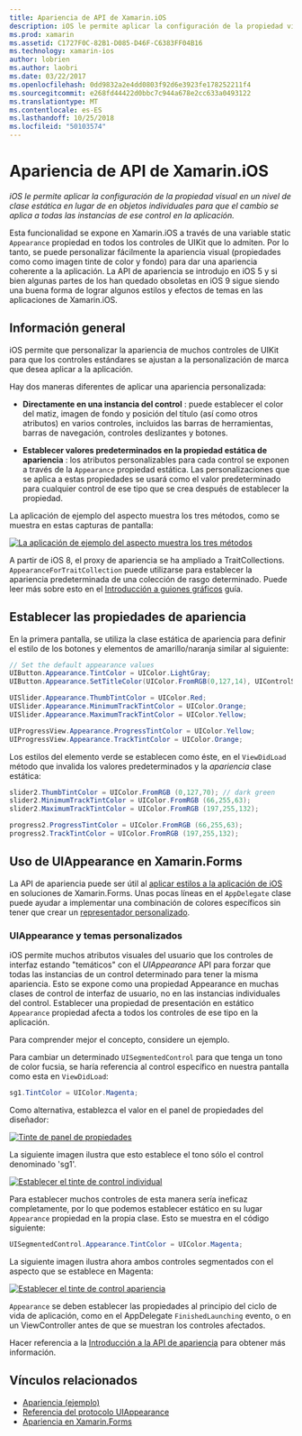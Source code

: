 ```yaml
---
title: Apariencia de API de Xamarin.iOS
description: iOS le permite aplicar la configuración de la propiedad visual en un nivel de clase estática en lugar de en objetos individuales para que el cambio se aplica a todas las instancias de ese control en la aplicación.
ms.prod: xamarin
ms.assetid: C1727F0C-82B1-D085-D46F-C6383FF04B16
ms.technology: xamarin-ios
author: lobrien
ms.author: laobri
ms.date: 03/22/2017
ms.openlocfilehash: 0dd9832a2e4dd0803f92d6e3923fe178252211f4
ms.sourcegitcommit: e268fd44422d0bbc7c944a678e2cc633a0493122
ms.translationtype: MT
ms.contentlocale: es-ES
ms.lasthandoff: 10/25/2018
ms.locfileid: "50103574"
---
```

# <a name="appearance-api-in-xamarinios"></a>Apariencia de API de Xamarin.iOS

_iOS le permite aplicar la configuración de la propiedad visual en un nivel de clase estática en lugar de en objetos individuales para que el cambio se aplica a todas las instancias de ese control en la aplicación._

Esta funcionalidad se expone en Xamarin.iOS a través de una variable static `Appearance` propiedad en todos los controles de UIKit que lo admiten. Por lo tanto, se puede personalizar fácilmente la apariencia visual (propiedades como como imagen tinte de color y fondo) para dar una apariencia coherente a la aplicación. La API de apariencia se introdujo en iOS 5 y si bien algunas partes de los han quedado obsoletas en iOS 9 sigue siendo una buena forma de lograr algunos estilos y efectos de temas en las aplicaciones de Xamarin.iOS.

## <a name="overview"></a>Información general

iOS permite que personalizar la apariencia de muchos controles de UIKit para que los controles estándares se ajustan a la personalización de marca que desea aplicar a la aplicación.

Hay dos maneras diferentes de aplicar una apariencia personalizada:

- **Directamente en una instancia del control** : puede establecer el color del matiz, imagen de fondo y posición del título (así como otros atributos) en varios controles, incluidos las barras de herramientas, barras de navegación, controles deslizantes y botones.

- **Establecer valores predeterminados en la propiedad estática de apariencia** : los atributos personalizables para cada control se exponen a través de la `Appearance` propiedad estática. Las personalizaciones que se aplica a estas propiedades se usará como el valor predeterminado para cualquier control de ese tipo que se crea después de establecer la propiedad.

La aplicación de ejemplo del aspecto muestra los tres métodos, como se muestra en estas capturas de pantalla:

 [![](introduction-to-the-appearance-api-images/appearance01.png "La aplicación de ejemplo del aspecto muestra los tres métodos")](introduction-to-the-appearance-api-images/appearance01.png#lightbox)

A partir de iOS 8, el proxy de apariencia se ha ampliado a TraitCollections.
 `AppearanceForTraitCollection` puede utilizarse para establecer la apariencia predeterminada de una colección de rasgo determinado. Puede leer más sobre esto en el [Introducción a guiones gráficos](~/ios/user-interface/storyboards/unified-storyboards.md) guía.


## <a name="setting-appearance-properties"></a>Establecer las propiedades de apariencia

En la primera pantalla, se utiliza la clase estática de apariencia para definir el estilo de los botones y elementos de amarillo/naranja similar al siguiente:

```csharp
// Set the default appearance values
UIButton.Appearance.TintColor = UIColor.LightGray;
UIButton.Appearance.SetTitleColor(UIColor.FromRGB(0,127,14), UIControlState.Normal);

UISlider.Appearance.ThumbTintColor = UIColor.Red;
UISlider.Appearance.MinimumTrackTintColor = UIColor.Orange;
UISlider.Appearance.MaximumTrackTintColor = UIColor.Yellow;

UIProgressView.Appearance.ProgressTintColor = UIColor.Yellow;
UIProgressView.Appearance.TrackTintColor = UIColor.Orange;
```

Los estilos del elemento verde se establecen como éste, en el `ViewDidLoad` método que invalida los valores predeterminados y la *apariencia* clase estática:

```csharp
slider2.ThumbTintColor = UIColor.FromRGB (0,127,70); // dark green
slider2.MinimumTrackTintColor = UIColor.FromRGB (66,255,63);
slider2.MaximumTrackTintColor = UIColor.FromRGB (197,255,132);
```

```csharp
progress2.ProgressTintColor = UIColor.FromRGB (66,255,63);
progress2.TrackTintColor = UIColor.FromRGB (197,255,132);
```

## <a name="using-uiappearance-in-xamarinforms"></a>Uso de UIAppearance en Xamarin.Forms

La API de apariencia puede ser útil al [aplicar estilos a la aplicación de iOS](~/xamarin-forms/platform/ios/theme.md#uiappearance) en soluciones de Xamarin.Forms. Unas pocas líneas en el `AppDelegate` clase puede ayudar a implementar una combinación de colores específicos sin tener que crear un [representador personalizado](~/xamarin-forms/app-fundamentals/custom-renderer/index.md).


### <a name="custom-themes-and-uiappearance"></a>UIAppearance y temas personalizados

iOS permite muchos atributos visuales del usuario que los controles de interfaz estando "temáticos" con el *UIAppearance* API para forzar que todas las instancias de un control determinado para tener la misma apariencia. Esto se expone como una propiedad Appearance en muchas clases de control de interfaz de usuario, no en las instancias individuales del control. Establecer una propiedad de presentación en estático `Appearance` propiedad afecta a todos los controles de ese tipo en la aplicación.

Para comprender mejor el concepto, considere un ejemplo.

Para cambiar un determinado `UISegmentedControl` para que tenga un tono de color fucsia, se haría referencia al control específico en nuestra pantalla como esta en `ViewDidLoad`:

```csharp
sg1.TintColor = UIColor.Magenta;
```

Como alternativa, establezca el valor en el panel de propiedades del diseñador: 

[![](introduction-to-the-appearance-api-images/propertiespadtint.png "Tinte de panel de propiedades")](introduction-to-the-appearance-api-images/propertiespadtint.png#lightbox)

La siguiente imagen ilustra que esto establece el tono sólo el control denominado 'sg1'.

 [![](introduction-to-the-appearance-api-images/image53.png "Establecer el tinte de control individual")](introduction-to-the-appearance-api-images/image53.png#lightbox)

Para establecer muchos controles de esta manera sería ineficaz completamente, por lo que podemos establecer estático en su lugar `Appearance` propiedad en la propia clase. Esto se muestra en el código siguiente:

```csharp
UISegmentedControl.Appearance.TintColor = UIColor.Magenta;
```

La siguiente imagen ilustra ahora ambos controles segmentados con el aspecto que se establece en Magenta:

 [![](introduction-to-the-appearance-api-images/image54.png "Establecer el tinte de control apariencia")](introduction-to-the-appearance-api-images/image54.png#lightbox)

`Appearance` se deben establecer las propiedades al principio del ciclo de vida de aplicación, como en el AppDelegate `FinishedLaunching` evento, o en un ViewController antes de que se muestran los controles afectados.


Hacer referencia a la [Introducción a la API de apariencia](~/ios/user-interface/ios-ui/introduction-to-the-appearance-api.md) para obtener más información.


## <a name="related-links"></a>Vínculos relacionados

- [Apariencia (ejemplo)](https://developer.xamarin.com/samples/monotouch/IntroToAppearance/)
- [Referencia del protocolo UIAppearance](https://developer.apple.com/library/ios/documentation/UIKit/Reference/UIAppearance_Protocol/)
- [Apariencia en Xamarin.Forms](~/xamarin-forms/platform/ios/theme.md#uiappearance)
